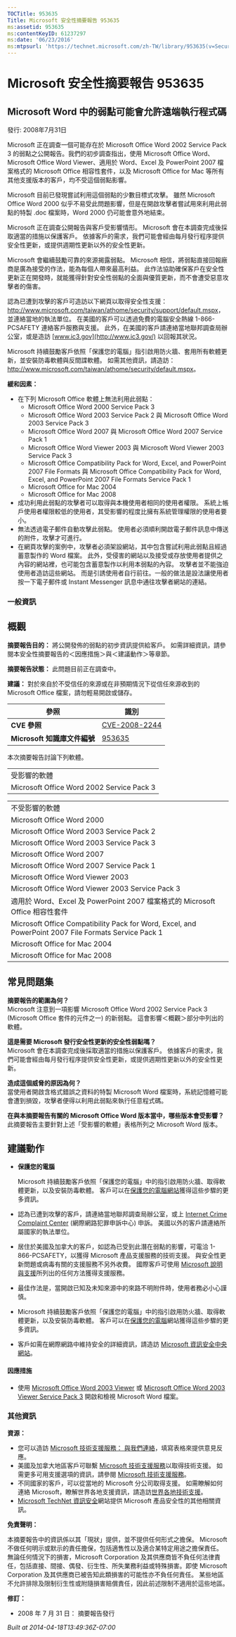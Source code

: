 ```yaml
---
TOCTitle: 953635
Title: Microsoft 安全性摘要報告 953635
ms:assetid: 953635
ms:contentKeyID: 61237297
ms:date: '06/23/2016'
ms:mtpsurl: 'https://technet.microsoft.com/zh-TW/library/953635(v=Security.10)'
---
```



Microsoft 安全性摘要報告 953635
===============================

Microsoft Word 中的弱點可能會允許遠端執行程式碼
-----------------------------------------------

發行: 2008年7月31日

Microsoft 正在調查一個可能存在於 Microsoft Office Word 2002 Service Pack 3 的弱點之公開報告。我們的初步調查指出，使用 Microsoft Office Word、Microsoft Office Word Viewer、適用於 Word、Excel 及 PowerPoint 2007 檔案格式的 Microsoft Office 相容性套件，以及 Microsoft Office for Mac 等所有其他支援版本的客戶，均不受這個弱點影響。

Microsoft 目前已發現嘗試利用這個弱點的少數目標式攻擊。 雖然 Microsoft Office Word 2000 似乎不易受此問題影響，但是在開啟攻擊者嘗試用來利用此弱點的特製 .doc 檔案時，Word 2000 仍可能會意外地結束。

Microsoft 正在調查公開報告與客戶受影響情形。 Microsoft 會在本調查完成後採取適當的措施以保護客戶。 依據客戶的需求，我們可能會經由每月發行程序提供安全性更新，或提供週期性更新以外的安全性更新。

Microsoft 會繼續鼓勵可靠的來源揭露弱點。 Microsoft 相信，將弱點直接回報廠商是廣為接受的作法，能為每個人帶來最高利益。 此作法協助確保客戶在安全性更新正在開發時，就能獲得針對安全性弱點的全面與優質更新，而不會遭受惡意攻擊者的傷害。

認為已遭到攻擊的客戶可造訪以下網頁以取得安全性支援：<http://www.microsoft.com/taiwan/athome/security/support/default.mspx>，並連絡當地的執法單位。 在美國的客戶可以透過免費的電腦安全熱線 1-866-PCSAFETY 連絡客戶服務與支援。 此外，在美國的客戶請連絡當地聯邦調查局辦公室，或是造訪 [www.ic3.gov](http://www.ic3.gov/) 以回報其狀況。

Microsoft 持續鼓勵客戶依照「保護您的電腦」指引啟用防火牆、套用所有軟體更新，並安裝防毒軟體與反間諜軟體。 如需其他資訊，請造訪： <http://www.microsoft.com/taiwan/athome/security/default.mspx>。

**緩和因素：** 

-   在下列 Microsoft Office 軟體上無法利用此弱點：
    -   Microsoft Office Word 2000 Service Pack 3
    -   Microsoft Office Word 2003 Service Pack 2 與 Microsoft Office Word 2003 Service Pack 3
    -   Microsoft Office Word 2007 與 Microsoft Office Word 2007 Service Pack 1
    -   Microsoft Office Word Viewer 2003 與 Microsoft Word Viewer 2003 Service Pack 3
    -   Microsoft Office Compatibility Pack for Word, Excel, and PowerPoint 2007 File Formats 與 Microsoft Office Compatibility Pack for Word, Excel, and PowerPoint 2007 File Formats Service Pack 1
    -   Microsoft Office for Mac 2004
    -   Microsoft Office for Mac 2008
-   成功利用此弱點的攻擊者可以取得與本機使用者相同的使用者權限。 系統上帳戶使用者權限較低的使用者，其受影響的程度比擁有系統管理權限的使用者要小。
-   無法透過電子郵件自動攻擊此弱點。 使用者必須順利開啟電子郵件訊息中傳送的附件，攻擊才可進行。
-   在網頁攻擊的案例中，攻擊者必須架設網站，其中包含嘗試利用此弱點且經過蓄意製作的 Word 檔案。 此外，受侵害的網站以及接受或存放使用者提供之內容的網站裡，也可能包含蓄意製作以利用本弱點的內容。 攻擊者並不能強迫使用者造訪這些網站。 而是引誘使用者自行前往。一般的做法是設法讓使用者按一下電子郵件或 Instant Messenger 訊息中通往攻擊者網站的連結。

### 一般資訊

概觀
----


**摘要報告目的：**  將公開發佈的弱點的初步資訊提供給客戶。 如需詳細資訊，請參閱本安全性摘要報告的＜因應措施＞與＜建議動作＞等章節。

**摘要報告狀態：**  此問題目前正在調查中。

**建議：**  對於來自於不受信任的來源或在非預期情況下從信任來源收到的 Microsoft Office 檔案，請勿輕易開啟或儲存。

| 參照                         | 識別                                                                             |
|------------------------------|----------------------------------------------------------------------------------|
| **CVE 參照**                 | [CVE-2008-2244](http://www.cve.mitre.org/cgi-bin/cvename.cgi?name=cve-2008-2244) |
| **Microsoft 知識庫文件編號** | [953635](http://support.microsoft.com/kb/953635)                                 |

本次摘要報告討論下列軟體。

|                                           |
|-------------------------------------------|
| 受影響的軟體                              |
| Microsoft Office Word 2002 Service Pack 3 |

|                                                                                                      |
|------------------------------------------------------------------------------------------------------|
| 不受影響的軟體                                                                                       |
| Microsoft Office Word 2000                                                                           |
| Microsoft Office Word 2003 Service Pack 2                                                            |
| Microsoft Office Word 2003 Service Pack 3                                                            |
| Microsoft Office Word 2007                                                                           |
| Microsoft Office Word 2007 Service Pack 1                                                            |
| Microsoft Office Word Viewer 2003                                                                    |
| Microsoft Office Word Viewer 2003 Service Pack 3                                                     |
| 適用於 Word、Excel 及 PowerPoint 2007 檔案格式的 Microsoft Office 相容性套件                         |
| Microsoft Office Compatibility Pack for Word, Excel, and PowerPoint 2007 File Formats Service Pack 1 |
| Microsoft Office for Mac 2004                                                                        |
| Microsoft Office for Mac 2008                                                                        |

常見問題集
----------


**摘要報告的範圍為何？**  
Microsoft 注意到一項影響 Microsoft Office Word 2002 Service Pack 3 (Microsoft Office 套件的元件之一) 的新弱點。 這會影響＜概觀＞部分中列出的軟體。

**這是需要 Microsoft 發行安全性更新的安全性弱點嗎？**  
Microsoft 會在本調查完成後採取適當的措施以保護客戶。 依據客戶的需求，我們可能會經由每月發行程序提供安全性更新，或提供週期性更新以外的安全性更新。

**造成這個威脅的原因為何？**  
當使用者開啟含格式錯誤之資料的特製 Microsoft Word 檔案時，系統記憶體可能會遭到損毀，攻擊者便得以利用此弱點來執行任意程式碼。

**在與本摘要報告有關的 Microsoft Office Word 版本當中，哪些版本會受影響？**  
此摘要報告主要針對上述「受影響的軟體」表格所列之 Microsoft Word 版本。

建議動作
--------


-   **保護您的電腦**

    Microsoft 持續鼓勵客戶依照「保護您的電腦」中的指引啟用防火牆、取得軟體更新，以及安裝防毒軟體。 客戶可以在[保護您的電腦網站](http://www.microsoft.com/taiwan/athome/security/default.mspx)獲得這些步驟的更多資訊。

-   認為已遭到攻擊的客戶，請連絡當地聯邦調查局辦公室，或上 [Internet Crime Complaint Center](http://go.microsoft.com/fwlink/?linkid=79545) (網際網路犯罪申訴中心) 申訴。 美國以外的客戶請連絡所屬國家的執法單位。
-   居住於美國及加拿大的客戶，如認為已受到此潛在弱點的影響，可電洽 1-866-PCSAFETY，以獲得 Microsoft 產品支援服務的技術支援。 與安全性更新問題或病毒有關的支援服務不另外收費。 國際客戶可使用 [Microsoft 說明與支援](http://support.microsoft.com/)所列出的任何方法獲得支援服務。
-   最佳作法是，當開啟已知及未知來源中的來路不明附件時，使用者務必小心謹慎。
-   Microsoft 持續鼓勵客戶依照「保護您的電腦」中的指引啟用防火牆、取得軟體更新，以及安裝防毒軟體。 客戶可以在[保護您的電腦](http://www.microsoft.com/protect/computer/default.mspx)網站獲得這些步驟的更多資訊。
-   客戶如需在網際網路中維持安全的詳細資訊，請造訪 [Microsoft 資訊安全中央網站](http://www.microsoft.com/taiwan/security/default.mspx)。

#### 因應措施

-   使用 [Microsoft Office Word 2003 Viewer](https://www.microsoft.com/download/details.aspx?familyid=95e24c87-8732-48d5-8689-ab826e7b8fdf&displaylang=en) 或 [Microsoft Office Word 2003 Viewer Service Pack 3](https://www.microsoft.com/download/details.aspx?familyid=c6e56e97-17d7-4c48-9b2e-474cb3cdcc45&displaylang=en) 開啟和檢視 Microsoft Word 檔案。

### 其他資訊

**資源：** 

-   您可以造訪 [Microsoft 技術支援服務： 與我們連絡](https://support.microsoft.com/common/survey.aspx?scid=sw;en;1257&amp;showpage=1&amp;ws=technet&amp;sd=tech)，填寫表格來提供意見反應。
-   美國及加拿大地區客戶可聯繫 [Microsoft 技術支援服務](http://go.microsoft.com/fwlink/?linkid=21131)以取得技術支援。 如需更多可用支援選項的資訊，請參閱 [Microsoft 技術支援服務](http://support.microsoft.com/)。
-   不同國家的客戶，可以從當地的 Microsoft 分公司取得支援。 如需瞭解如何連絡 Microsoft，瞭解世界各地支援資訊，請造訪[世界各地技術支援](http://go.microsoft.com/fwlink/?linkid=21155)。
-   [Microsoft TechNet 資訊安全](http://www.microsoft.com/taiwan/technet/security/default.mspx)網站提供 Microsoft 產品安全性的其他相關資訊。

**免責聲明：** 

本摘要報告中的資訊係以其「現狀」提供，並不提供任何形式之擔保。 Microsoft 不做任何明示或默示的責任擔保，包括適售性以及適合某特定用途之擔保責任。 無論任何情況下的損害，Microsoft Corporation 及其供應商皆不負任何法律責任，包括直接、間接、偶發、衍生性、所失業務利益或特殊損害。即使 Microsoft Corporation 及其供應商已被告知此類損害的可能性亦不負任何責任。 某些地區不允許排除及限制衍生性或附隨損害賠償責任，因此前述限制不適用於這些地區。

**修訂：** 

-   2008 年 7 月 31 日： 摘要報告發行

*Built at 2014-04-18T13:49:36Z-07:00*
